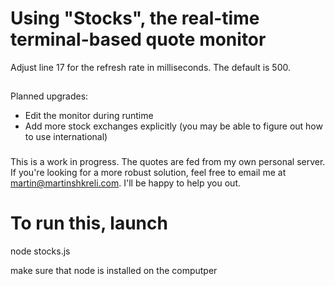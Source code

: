 # Using "Stocks", the real-time terminal-based quote monitor
Adjust line 17 for the refresh rate in milliseconds. The default is 500.

##
Planned upgrades:
- Edit the monitor during runtime
- Add more stock exchanges explicitly (you may be able to figure out how to use international)

###
This is a work in progress. The quotes are fed from my own personal server. If you're looking for a more robust solution,
feel free to email me at martin@martinshkreli.com. I'll be happy to help you out.



# To run this, launch #
node stocks.js

make sure that node is installed on the computper